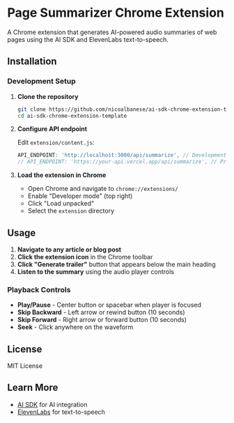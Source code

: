 # Page Summarizer Chrome Extension

A Chrome extension that generates AI-powered audio summaries of web pages using the AI SDK and ElevenLabs text-to-speech.

## Installation

### Development Setup

1. **Clone the repository**
   ```bash
   git clone https://github.com/nicoalbanese/ai-sdk-chrome-extension-template.git
   cd ai-sdk-chrome-extension-template
   ```

2. **Configure API endpoint**

   Edit `extension/content.js`:
   ```javascript
   API_ENDPOINT: 'http://localhost:3000/api/summarize', // Development
   // API_ENDPOINT: 'https://your-api.vercel.app/api/summarize', // Production
   ```

3. **Load the extension in Chrome**
   - Open Chrome and navigate to `chrome://extensions/`
   - Enable "Developer mode" (top right)
   - Click "Load unpacked"
   - Select the `extension` directory

## Usage

1. **Navigate to any article or blog post**
2. **Click the extension icon** in the Chrome toolbar
3. **Click "Generate trailer"** button that appears below the main heading
4. **Listen to the summary** using the audio player controls

### Playback Controls

- **Play/Pause** - Center button or spacebar when player is focused
- **Skip Backward** - Left arrow or rewind button (10 seconds)
- **Skip Forward** - Right arrow or forward button (10 seconds)
- **Seek** - Click anywhere on the waveform


## License

MIT License

## Learn More

- [AI SDK](https://ai-sdk.dev/) for AI integration
- [ElevenLabs](https://elevenlabs.io/) for text-to-speech